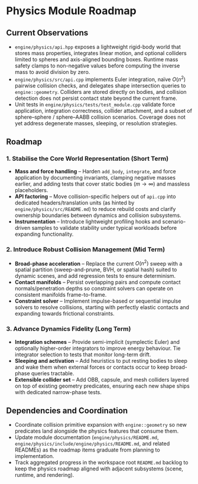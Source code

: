 # Physics Module Roadmap

## Current Observations

- `engine/physics/api.hpp` exposes a lightweight rigid-body world that stores mass properties, integrates linear motion, and optional colliders limited to spheres and axis-aligned bounding boxes. Runtime mass safety clamps to non-negative values before computing the inverse mass to avoid division by zero.
- `engine/physics/src/api.cpp` implements Euler integration, naïve $O(n^2)$ pairwise collision checks, and delegates shape intersection queries to `engine::geometry`. Colliders are stored directly on bodies, and collision detection does not persist contact state beyond the current frame.
- Unit tests in `engine/physics/tests/test_module.cpp` validate force application, integration correctness, collider attachment, and a subset of sphere–sphere / sphere–AABB collision scenarios. Coverage does not yet address degenerate masses, sleeping, or resolution strategies.

## Roadmap

### 1. Stabilise the Core World Representation (Short Term)

- **Mass and force handling** – Harden `add_body`, `integrate`, and force application by documenting invariants, clamping negative masses earlier, and adding tests that cover static bodies ($m \to \infty$) and massless placeholders.
- **API factoring** – Move collision-specific helpers out of `api.cpp` into dedicated headers/translation units (as hinted by `engine/physics/src/README.md`) to reduce rebuild costs and clarify ownership boundaries between dynamics and collision subsystems.
- **Instrumentation** – Introduce lightweight profiling hooks and scenario-driven samples to validate stability under typical workloads before expanding functionality.

### 2. Introduce Robust Collision Management (Mid Term)

- **Broad-phase acceleration** – Replace the current $O(n^2)$ sweep with a spatial partition (sweep-and-prune, BVH, or spatial hash) suited to dynamic scenes, and add regression tests to ensure determinism.
- **Contact manifolds** – Persist overlapping pairs and compute contact normals/penetration depths so constraint solvers can operate on consistent manifolds frame-to-frame.
- **Constraint solver** – Implement impulse-based or sequential impulse solvers to resolve collisions, starting with perfectly elastic contacts and expanding towards frictional constraints.

### 3. Advance Dynamics Fidelity (Long Term)

- **Integration schemes** – Provide semi-implicit (symplectic Euler) and optionally higher-order integrators to improve energy behaviour. Tie integrator selection to tests that monitor long-term drift.
- **Sleeping and activation** – Add heuristics to put resting bodies to sleep and wake them when external forces or contacts occur to keep broad-phase queries tractable.
- **Extensible collider set** – Add OBB, capsule, and mesh colliders layered on top of existing geometry predicates, ensuring each new shape ships with dedicated narrow-phase tests.

## Dependencies and Coordination

- Coordinate collision primitive expansion with `engine::geometry` so new predicates land alongside the physics features that consume them.
- Update module documentation (`engine/physics/README.md`, `engine/physics/include/engine/physics/README.md`, and related READMEs) as the roadmap items graduate from planning to implementation.
- Track aggregated progress in the workspace root `README.md` backlog to keep the physics roadmap aligned with adjacent subsystems (scene, runtime, and rendering).
